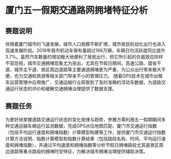 # 厦门五一假期交通路网拥堵特征分析

## 赛题说明

伴随着厦门城市的飞速发展，城市人口规模不断扩增，城市居民机动化出行也进入高速发展阶段。2019年我市机动车保有量超过166万辆，车辆日均活跃度同比提升3.7%。虽然汽车数量的增加极大地便利了居民出行，但它所引起的负面效应同样不容忽视，城市交通拥堵现象尤为突出，尤其在节假日期间，高速公路、国省干道、城市主干道、景区周边道路等主要通道拥堵更为严重，为公众出行带来极大不便，也为交通和旅游等相关部门带来不小的管理压力。 随着GPS技术在城市出租车运营管理中应用推广，交通运输行业获取到了及时准确的浮动车数据，为道路交通运行状态的评价和缓解交通拥堵治理提供了数据支撑。

## 赛题任务

为更好地掌握道路交通运行状态的变化规律与趋势，参赛方需利用五一假期期间多种交通运输车辆运行监测数据，完成GPS点位地图匹配、厦门市交通运行指数（包括平均运行速度和拥堵指数）计算模型构建等工作，提供厦门市交通运行指数计算方法说明、指数计算模型和指数计算结果（包括路段名称、时间、平均运行速度和拥堵指数），并通过平均速度和拥堵指数等分析节假日拥堵路段尤其是景区周边道路等重点路段的拥堵时空特征，为解决城市拥堵治理提供辅助决策。
